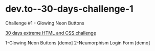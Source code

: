 # dev.to--30-days-challenge-1

Challenge #1 - Glowing Neon Buttons

[30 days extreme HTML and CSS challenge](https://dev.to/somanathgoudar/30dayschallenge-30-days-extreme-html-css-challenge-50k1)

1-Glowing Neon Buttons [demo]
2-Neumorphism Login Form [demo]